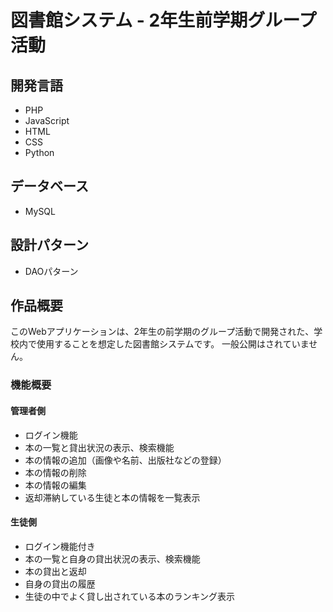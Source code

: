 # 図書館システム - 2年生前学期グループ活動

## 開発言語
- PHP
- JavaScript
- HTML
- CSS
- Python

## データベース
- MySQL

## 設計パターン
- DAOパターン

## 作品概要
このWebアプリケーションは、2年生の前学期のグループ活動で開発された、学校内で使用することを想定した図書館システムです。
一般公開はされていません。

### 機能概要

#### 管理者側
- ログイン機能
- 本の一覧と貸出状況の表示、検索機能
- 本の情報の追加（画像や名前、出版社などの登録）
- 本の情報の削除
- 本の情報の編集
- 返却滞納している生徒と本の情報を一覧表示

#### 生徒側
- ログイン機能付き
- 本の一覧と自身の貸出状況の表示、検索機能
- 本の貸出と返却
- 自身の貸出の履歴
- 生徒の中でよく貸し出されている本のランキング表示
